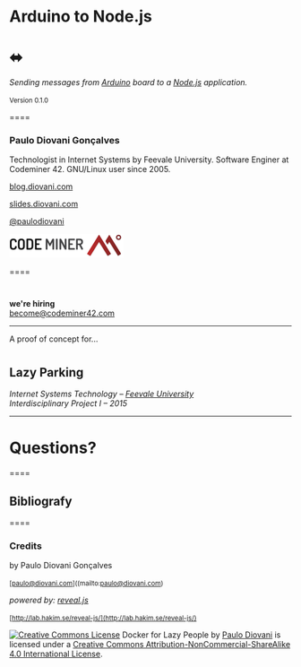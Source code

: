 
# Arduino to Node.js
# <i class="br br-arduino-notext"></i> ⬌ <i class="br br-nodejs"></i> &nbsp;

_Sending messages from [Arduino][ino] board to a [Node.js][node] application._

<small>Version 0.1.0</small>

[ino]: http://arduino.cc/
[node]: https://nodejs.org/

====

<!-- .slide: class="half-slide" data-background="url(img/paulodiovani.jpg)" data-background-size="contain" data-background-repeat="no-repeat" data-background-position="right" -->

### <i class="fa fa-user"></i> Paulo Diovani Gonçalves

Technologist in Internet Systems by Feevale University.
Software Enginer at Codeminer 42.
GNU/Linux user since 2005.

[blog.diovani.com][blog]

[slides.diovani.com][slides]

[@paulodiovani][twitter]

[![codeminer42][code-logo]][code-site] <!-- .element: class="no-border no-background" -->

[avatar]: img/avatar.jpg
[blog]: http://blog.diovani.com
[slides]: http://slides.diovani.com
[twitter]: http://twitter.com/paulodiovani
[code-logo]: img/codeminer42.png
[code-site]: http://codeminer42.com/

====

# <i class="br br-codeminer" style="font-size: 3em;"></i>

**we're hiring**<br>
[become@codeminer42.com](mailto:become@codeminer42.com)

----
<!-- .slide: data-background="linear-gradient(rgba(255, 255, 255, 0.45), rgba(255, 255, 255, 0.45)), url(img/lazy-parking.jpg)" data-background-size="cover" -->

A proof of concept for...

# <i class="fa fa-map-marker"></i> <i class="fa fa-car"></i>
## Lazy Parking

_Internet Systems Technology &ndash;
[Feevale University](http://feevale.br)_<br>
_Interdisciplinary Project I &ndash; 2015_

----

# Questions?

====

## Bibliografy


====

### Credits

by Paulo Diovani Gonçalves

<small>[paulo@diovani.com]((mailto:paulo@diovani.com)</small>

_powered by: [reveal.js](http://lab.hakim.se/reveal-js/)_

<small>[http://lab.hakim.se/reveal-js/](http://lab.hakim.se/reveal-js/)</small>

<a rel="license" href="http://creativecommons.org/licenses/by-nc-sa/4.0/"><img alt="Creative Commons License" style="border-width:0" src="https://licensebuttons.net/l/by-nc-sa/4.0/88x31.png" /></a>
<span xmlns:dct="http://purl.org/dc/terms/" property="dct:title">Docker for Lazy People</span> by <a xmlns:cc="http://creativecommons.org/ns#" href="http://diovani.com" property="cc:attributionName" rel="cc:attributionURL">Paulo Diovani</a> is licensed under a <a rel="license" href="http://creativecommons.org/licenses/by-nc-sa/4.0/">Creative Commons Attribution-NonCommercial-ShareAlike 4.0 International License</a>.
